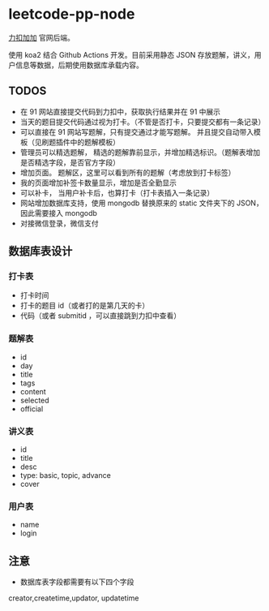 # leetcode-pp-node

[力扣加加](https://leetcode-solutions.cn) 官网后端。

使用 koa2 结合 Github Actions 开发。目前采用静态 JSON 存放题解，讲义，用户信息等数据，后期使用数据库承载内容。

## TODOS

- 在 91 网站直接提交代码到力扣中，获取执行结果并在 91 中展示
- 当天的题目提交代码通过视为打卡。（不管是否打卡，只要提交都有一条记录）
- 可以直接在 91 网站写题解，只有提交通过才能写题解。 并且提交自动带入模板（见刷题插件中的题解模板）
- 管理员可以精选题解， 精选的题解靠前显示，并增加精选标识。（题解表增加是否精选字段，是否官方字段）
- 增加页面。 题解区，这里可以看到所有的题解（考虑放到打卡标签）
- 我的页面增加补签卡数量显示，增加是否全勤显示
- 可以补卡， 当用户补卡后，也算打卡（打卡表插入一条记录）
- 网站增加数据库支持，使用 mongodb 替换原来的 static 文件夹下的 JSON，因此需要接入 mongodb
- 对接微信登录，微信支付

## 数据库表设计

### 打卡表

- 打卡时间
- 打卡的题目 id（或者打的是第几天的卡）
- 代码（或者 submitid ，可以直接跳到力扣中查看）

### 题解表

- id
- day
- title
- tags
- content
- selected
- official

### 讲义表

- id
- title
- desc
- type: basic, topic, advance
- cover

### 用户表

- name
- login

## 注意

- 数据库表字段都需要有以下四个字段

creator,createtime,updator, updatetime
